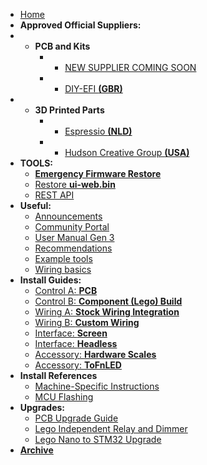 * [Home](/)
* __Approved Official Suppliers:__
* - __PCB and Kits__
    * - [NEW SUPPLIER COMING SOON]()
    * - [DIY-EFI __(GBR)__](https://diy-efi.co.uk/product-category/gaggiuino/)
* - __3D Printed Parts__
    * - [Espressio __(NLD)__](https://espressio.shop/)
    * - [Hudson Creative Group __(USA)__](https://gaggiuino.hudsoncreativegroup.com/)
* __TOOLS:__
  - [__Emergency Firmware Restore__](https://gaggiuino.github.io/emergency_restore.html)
  - [Restore __ui-web.bin__](https://gaggiuino.github.io/restore.html)
  - [REST API](rest-api/rest-api.md)
* __Useful:__
  - [Announcements](announcements/)
  - [Community Portal](community/community-media.md)
  - [User Manual Gen 3](learning/user-manual-gen3.md)
  - [Recommendations](learning/learning-sources.md)
  - [Example tools](learning/example-tools.md)
  - [Wiring basics](learning/wiring-basics.md)
* __Install Guides:__
    * [Control A: **PCB**](guides-stm32/pcb-guide.md)
    * [Control B: **Component (Lego) Build**](guides-stm32/lego-component-build-guide.md)
    * [Wiring A: **Stock Wiring Integration**](guides-stm32/3pln-stock-wiring-integration.md)
    * [Wiring B: **Custom Wiring**](guides-stm32/3pln-custom-wiring.md)
    * [Interface: **Screen**](guides/interface-screen.md)
    * [Interface: **Headless**](guides/interface-headless.md)
    * [Accessory: **Hardware Scales**](accessories/hw-scales.md)
    * [Accessory: **ToFnLED**](accessories/tofnled.md)
* __Install References__
    * [Machine-Specific Instructions](guides/machine-specific-guide.md)   
    * [MCU Flashing](guides-stm32/mcu-flashing.md)    
* __Upgrades:__
    * [PCB Upgrade Guide](guides-upgrade/pcb-upgrade.md)
    * [Lego Independent Relay and Dimmer](guides-upgrade/lego-independent-relay-dimmer.md)
    * [Lego Nano to STM32 Upgrade](guides-upgrade/nano-to-stm32.md)
* [__Archive__](archive/archive.md)

